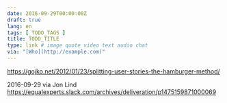 ```yaml
---
date: 2016-09-29T00:00:00Z
draft: true
lang: en
tags: [ TODO_TAGS ]
title: TODO_TITLE
type: link # image quote video text audio chat
via: "[Who](http://example.com)"
---
```


<https://gojko.net/2012/01/23/splitting-user-stories-the-hamburger-method/>

2016-09-29 via Jon Lind
https://equalexperts.slack.com/archives/deliveration/p1475159871000069

